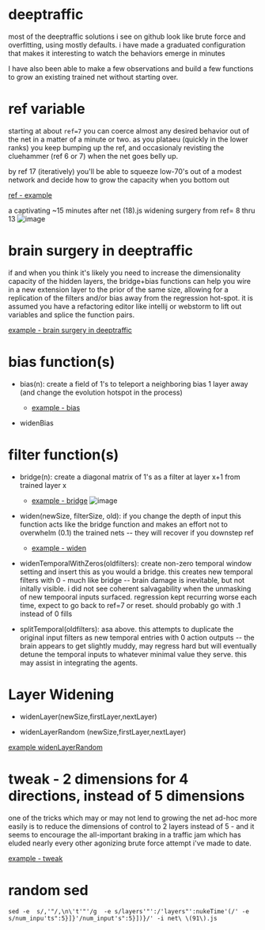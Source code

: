 # deeptraffic

most of the deeptraffic solutions i see on github look like brute force and overfitting, using mostly defaults.  i have made a graduated configuration that makes it interesting to watch the behaviors emerge in minutes 

I have also been able to make a few observations and build a few functions to grow an existing trained net without starting over.  

ref variable
===
starting at about `ref=7` you can coerce almost any desired behavior out of the net in a matter of a minute or two. as you plataeu (quickly in the lower ranks) you keep bumping up the ref, and occasionaly revisting the cluehammer (ref 6 or 7) when the net goes belly up.

by ref 17 (iteratively) you'll be able to squeeze low-70's out of a modest network and decide how to grow the capacity when you bottom out 

[ref - example](https://github.com/jnorthrup/deeptraffic/blob/master/net%20(18).js#L2)

a captivating ~15 minutes after net (18).js widening surgery from ref= 8 thru 13
![image](https://user-images.githubusercontent.com/73514/39670464-fcea409a-512f-11e8-853d-5a4edbbb5688.png)

brain surgery in deeptraffic
===

if and when you think it's likely you need to increase the dimensionality capacity of the hidden layers, the bridge+bias functions can help you wire in a new extension layer to the prior of the same size, allowing for a replication of the filters and/or bias away from the regression hot-spot.  it is assumed you have a refactoring editor like intellij or webstorm to lift out variables and splice the function pairs. 

[example - brain surgery in deeptraffic](https://github.com/jnorthrup/deeptraffic/blob/master/net%20(18).js#L6993)

bias function(s)
====
  * bias(n):  create a field of 1's to teleport a neighboring bias 1 layer away (and change the evolution hotspot in the process)
    * [example - bias](https://github.com/jnorthrup/deeptraffic/blob/master/net%20(18).js#L6946)
  
  * widenBias

filter function(s)
===
 * bridge(n): create a diagonal matrix of 1's as a filter at layer x+1 from trained layer x 
   * [example - bridge](https://github.com/jnorthrup/deeptraffic/blob/master/net%20(18).js#L6956)
![image](https://user-images.githubusercontent.com/73514/39615013-09630958-4f9e-11e8-8bb8-9a1e92ae69ef.png)


* widen(newSize, filterSize, old): if you change the depth of input this function acts like the bridge function and makes an effort not to overwhelm (0.1) the trained nets -- they will recover if you downstep ref 
   * [example - widen](https://github.com/jnorthrup/deeptraffic/blob/master/net%20(18).js#L6968) 
  

 * widenTemporalWithZeros(oldfilters): create non-zero temporal window setting and insert this as you would a bridge.  this creates new temporal filters with 0 - much like bridge  -- brain damage is inevitable, but not initally visible.   i did not see coherent salvagability when the unmasking of new tempooral inputs surfaced.  regression kept recurring worse each time, expect to go back to ref=7 or reset.  should probably go with .1 instead of 0 fills 
 
 * splitTemporal(oldfilters): asa above.   this attempts to duplicate the original input filters as new temporal entries with 0 action outputs -- the brain appears to get slightly muddy, may regress hard but will eventually detune the temporal inputs to whatever minimal value they serve.  this may assist in integrating the agents. 
 
Layer Widening
===
 
 * widenLayer(newSize,firstLayer,nextLayer)
 
 * widenLayerRandom (newSize,firstLayer,nextLayer)

[example widenLayerRandom](https://github.com/jnorthrup/deeptraffic/blob/master/net%20(22).js#L14902)
 

tweak - 2 dimensions for 4 directions, instead of 5 dimensions 
===

one of the tricks which may or may not lend to growing the net ad-hoc more easily is to reduce the dimensions of control to 2 layers instead of 5 - and it seems to encourage the all-important braking in a traffic jam which has eluded nearly every other agonizing brute force attempt i've made to date.

[example - tweak ](https://github.com/jnorthrup/deeptraffic/blob/master/net%20(18).js#L79)


random sed
===

 `sed -e  s/,'"/,\n\'t'"'/g  -e s/layers'"':/'layers"':nukeTime'(/' -e s/num_inpu'ts":5}]}'/num_input's":5}])}/' -i net\ \(91\).js`
 
 
